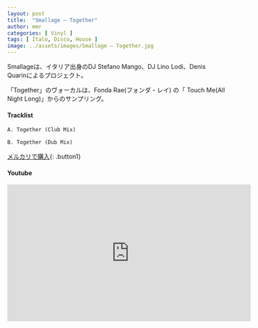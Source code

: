 ```yaml
---
layout: post
title:  "Smallage – Together"
author: mmr
categories: [ Vinyl ]
tags: [ Italo, Disco, House ]
image: ../assets/images/Smallage – Together.jpg
---
```


Smallageは、イタリア出身のDJ Stefano Mango、DJ Lino Lodi、Denis Quarinによるプロジェクト。

「Together」のヴォーカルは、Fonda Rae(フォンダ・レイ) の「 Touch Me(All Night Long)」からのサンプリング。

#### Tracklist
```md
A. Together (Club Mix)

B. Together (Dub Mix)
```

[メルカリで購入](https://jp.mercari.com/item/m23125187393?afid=6142608987){: .button1}

#### Youtube
<iframe width="560" height="315" src="https://www.youtube.com/embed/0mqC5JDS33Y?si=TKnkhpqrdKTTbluh" title="YouTube video player" frameborder="0" allow="accelerometer; autoplay; clipboard-write; encrypted-media; gyroscope; picture-in-picture; web-share" referrerpolicy="strict-origin-when-cross-origin" allowfullscreen></iframe>